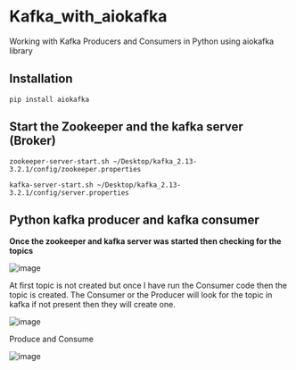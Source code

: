 # Kafka_with_aiokafka

Working with Kafka Producers and Consumers in Python using aiokafka library

## Installation

```pip install aiokafka```

## Start the Zookeeper and the kafka server (Broker)

```
zookeeper-server-start.sh ~/Desktop/kafka_2.13-3.2.1/config/zookeeper.properties

kafka-server-start.sh ~/Desktop/kafka_2.13-3.2.1/config/server.properties
```

## Python kafka producer and kafka consumer

**Once the zookeeper and kafka server was started then checking for the topics**

![image](https://user-images.githubusercontent.com/69865283/190843370-340ce79e-76ff-459a-998a-a715ca2c61d3.png)

At first topic is not created but once I have run the Consumer code then the topic is created. The Consumer or the Producer will look for the topic in kafka if not present then they will create one.

![image](https://user-images.githubusercontent.com/69865283/190843669-7510d552-599f-43b4-96af-b6c92def1b1d.png)

Produce and Consume

![image](https://user-images.githubusercontent.com/69865283/190843879-261e5cc2-9823-41e9-9215-f3dc31d28829.png)



